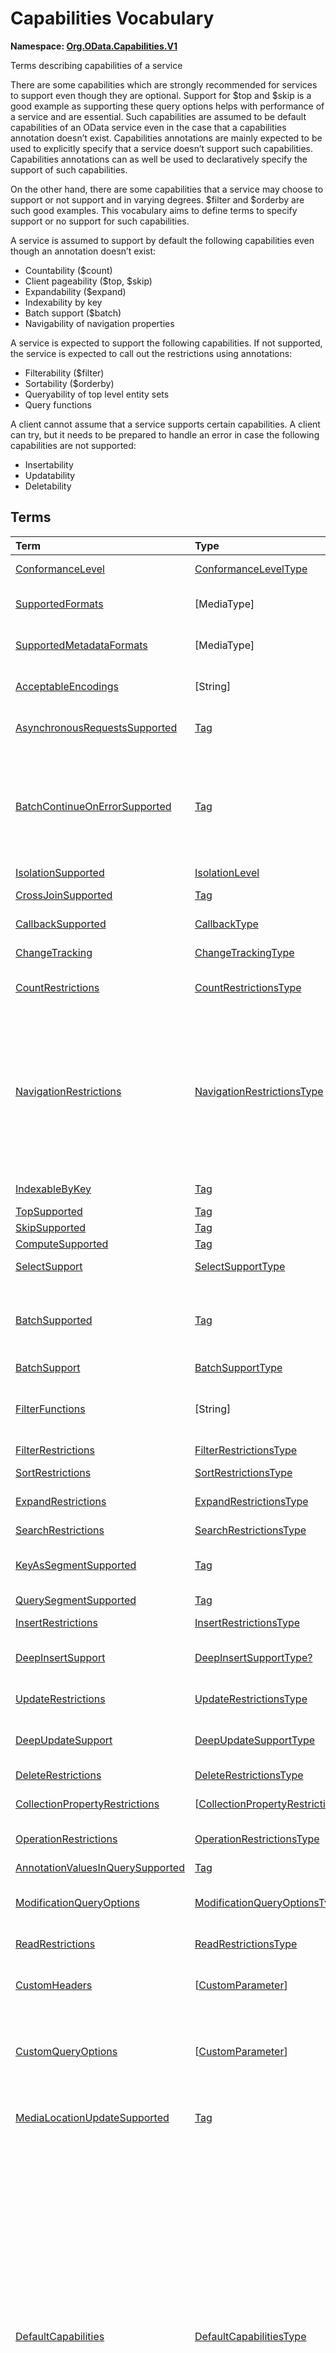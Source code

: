 # Capabilities Vocabulary
**Namespace: [Org.OData.Capabilities.V1](Org.OData.Capabilities.V1.xml)**

Terms describing capabilities of a service


There are some capabilities which are strongly recommended for services to support even
though they are optional. Support for $top and $skip is a good example as
supporting these query options helps with performance of a service and are essential. Such
capabilities are assumed to be default capabilities of an OData service even in
the case that a capabilities annotation doesn’t exist. Capabilities annotations are
mainly expected to be used to explicitly specify that a service doesn’t support such
capabilities. Capabilities annotations can as well be used to declaratively
specify the support of such capabilities.

On the other hand, there are some capabilities that a service may choose to support or
not support and in varying degrees. $filter and $orderby are such good examples.
This vocabulary aims to define terms to specify support or no support for such
capabilities.

A service is assumed to support by default the following capabilities even though an
annotation doesn’t exist:
- Countability ($count)
- Client pageability ($top, $skip)
- Expandability ($expand)
- Indexability by key
- Batch support ($batch)
- Navigability of navigation properties

A service is expected to support the following capabilities. If not supported, the
service is expected to call out the restrictions using annotations:
- Filterability ($filter)
- Sortability ($orderby)
- Queryability of top level entity sets
- Query functions

A client cannot assume that a service supports certain capabilities. A client can try, but
it needs to be prepared to handle an error in case the following capabilities are not
supported:
- Insertability
- Updatability
- Deletability
        


## Terms

Term|Type|Description
:---|:---|:----------
[ConformanceLevel](Org.OData.Capabilities.V1.xml#L115)|[ConformanceLevelType](#ConformanceLevelType)|<a name="ConformanceLevel"></a>The conformance level achieved by this service
[SupportedFormats](Org.OData.Capabilities.V1.xml#L132)|\[MediaType\]|<a name="SupportedFormats"></a>Media types of supported formats, including format parameters
[SupportedMetadataFormats](Org.OData.Capabilities.V1.xml#L137)|\[MediaType\]|<a name="SupportedMetadataFormats"></a>Media types of supported formats for $metadata, including format parameters
[AcceptableEncodings](Org.OData.Capabilities.V1.xml#L142)|\[String\]|<a name="AcceptableEncodings"></a>List of acceptable compression methods for ($batch) requests, e.g. gzip
[AsynchronousRequestsSupported](Org.OData.Capabilities.V1.xml#L148)|[Tag](Org.OData.Core.V1.md#Tag)|<a name="AsynchronousRequestsSupported"></a>Service supports the asynchronous request preference
[BatchContinueOnErrorSupported](Org.OData.Capabilities.V1.xml#L152)|[Tag](Org.OData.Core.V1.md#Tag)|<a name="BatchContinueOnErrorSupported"></a>Service supports the continue on error preference. Supports $batch requests. Services that apply the BatchContinueOnErrorSupported term should also specify the ContinueOnErrorSupported property from the BatchSupport term.
[IsolationSupported](Org.OData.Capabilities.V1.xml#L156)|[IsolationLevel](#IsolationLevel)|<a name="IsolationSupported"></a>Supported odata.isolation levels
[CrossJoinSupported](Org.OData.Capabilities.V1.xml#L165)|[Tag](Org.OData.Core.V1.md#Tag)|<a name="CrossJoinSupported"></a>Supports cross joins for the entity sets in this container
[CallbackSupported](Org.OData.Capabilities.V1.xml#L169)|[CallbackType](#CallbackType)|<a name="CallbackSupported"></a>Supports callbacks for the specified protocols
[ChangeTracking](Org.OData.Capabilities.V1.xml#L191)|[ChangeTrackingType](#ChangeTrackingType)|<a name="ChangeTracking"></a>Change tracking capabilities of this service or entity set
[CountRestrictions](Org.OData.Capabilities.V1.xml#L212)|[CountRestrictionsType](#CountRestrictionsType)|<a name="CountRestrictions"></a>Restrictions on /$count path suffix and $count=true system query option
[NavigationRestrictions](Org.OData.Capabilities.V1.xml#L230)|[NavigationRestrictionsType](#NavigationRestrictionsType)|<a name="NavigationRestrictions"></a>Restrictions on navigating properties according to OData URL conventions<br>Restrictions specified on an entity set are valid whether the request is directly to the entity set or through a navigation property bound to that entity set. Services can specify a different set of restrictions specific to a path, in which case the more specific restrictions take precedence.
[IndexableByKey](Org.OData.Capabilities.V1.xml#L321)|[Tag](Org.OData.Core.V1.md#Tag)|<a name="IndexableByKey"></a>Supports key values according to OData URL conventions
[TopSupported](Org.OData.Capabilities.V1.xml#L326)|[Tag](Org.OData.Core.V1.md#Tag)|<a name="TopSupported"></a>Supports $top
[SkipSupported](Org.OData.Capabilities.V1.xml#L331)|[Tag](Org.OData.Core.V1.md#Tag)|<a name="SkipSupported"></a>Supports $skip
[ComputeSupported](Org.OData.Capabilities.V1.xml#L336)|[Tag](Org.OData.Core.V1.md#Tag)|<a name="ComputeSupported"></a>Supports $compute
[SelectSupport](Org.OData.Capabilities.V1.xml#L341)|[SelectSupportType](#SelectSupportType)|<a name="SelectSupport"></a>Support for $select and nested query options within $select
[BatchSupported](Org.OData.Capabilities.V1.xml#L378)|[Tag](Org.OData.Core.V1.md#Tag)|<a name="BatchSupported"></a>Supports $batch requests. Services that apply the BatchSupported term should also apply the more comprehensive BatchSupport term.
[BatchSupport](Org.OData.Capabilities.V1.xml#L382)|[BatchSupportType](#BatchSupportType)|<a name="BatchSupport"></a>Batch Support for the service
[FilterFunctions](Org.OData.Capabilities.V1.xml#L428)|\[String\]|<a name="FilterFunctions"></a>List of functions and operators supported in filter expressions<br>If not specified, null, or empty, all functions and operators may be attempted.
[FilterRestrictions](Org.OData.Capabilities.V1.xml#L434)|[FilterRestrictionsType](#FilterRestrictionsType)|<a name="FilterRestrictions"></a>Restrictions on filter expressions
[SortRestrictions](Org.OData.Capabilities.V1.xml#L511)|[SortRestrictionsType](#SortRestrictionsType)|<a name="SortRestrictions"></a>Restrictions on orderby expressions
[ExpandRestrictions](Org.OData.Capabilities.V1.xml#L537)|[ExpandRestrictionsType](#ExpandRestrictionsType)|<a name="ExpandRestrictions"></a>Restrictions on expand expressions
[SearchRestrictions](Org.OData.Capabilities.V1.xml#L567)|[SearchRestrictionsType](#SearchRestrictionsType)|<a name="SearchRestrictions"></a>Restrictions on search expressions
[KeyAsSegmentSupported](Org.OData.Capabilities.V1.xml#L605)|[Tag](Org.OData.Core.V1.md#Tag)|<a name="KeyAsSegmentSupported"></a>Supports [key-as-segment convention](http://docs.oasis-open.org/odata/odata/v4.01/odata-v4.01-part2-url-conventions.html#sec_KeyasSegmentConvention) for addressing entities within a collection
[QuerySegmentSupported](Org.OData.Capabilities.V1.xml#L609)|[Tag](Org.OData.Core.V1.md#Tag)|<a name="QuerySegmentSupported"></a>Supports [passing query options in the request body](http://docs.oasis-open.org/odata/odata/v4.01/odata-v4.01-part2-url-conventions.html#sec_PassingQueryOptionsintheRequestBody)
[InsertRestrictions](Org.OData.Capabilities.V1.xml#L615)|[InsertRestrictionsType](#InsertRestrictionsType)|<a name="InsertRestrictions"></a>Restrictions on insert operations
[DeepInsertSupport](Org.OData.Capabilities.V1.xml#L694)|[DeepInsertSupportType?](#DeepInsertSupportType)|<a name="DeepInsertSupport"></a>Deep Insert Support of the annotated resource (the whole service, an entity set, or a collection-valued resource)
[UpdateRestrictions](Org.OData.Capabilities.V1.xml#L707)|[UpdateRestrictionsType](#UpdateRestrictionsType)|<a name="UpdateRestrictions"></a>Restrictions on update operations
[DeepUpdateSupport](Org.OData.Capabilities.V1.xml#L793)|[DeepUpdateSupportType](#DeepUpdateSupportType)|<a name="DeepUpdateSupport"></a>Deep Update Support of the annotated resource (the whole service, an entity set, or a collection-valued resource)
[DeleteRestrictions](Org.OData.Capabilities.V1.xml#L806)|[DeleteRestrictionsType](#DeleteRestrictionsType)|<a name="DeleteRestrictions"></a>Restrictions on delete operations
[CollectionPropertyRestrictions](Org.OData.Capabilities.V1.xml#L850)|\[[CollectionPropertyRestrictionsType](#CollectionPropertyRestrictionsType)\]|<a name="CollectionPropertyRestrictions"></a>Describes restrictions on operations applied to collection-valued structural properties
[OperationRestrictions](Org.OData.Capabilities.V1.xml#L891)|[OperationRestrictionsType](#OperationRestrictionsType)|<a name="OperationRestrictions"></a>Restrictions for function or action operation
[AnnotationValuesInQuerySupported](Org.OData.Capabilities.V1.xml#L911)|[Tag](Org.OData.Core.V1.md#Tag)|<a name="AnnotationValuesInQuerySupported"></a>Supports annotation values within system query options
[ModificationQueryOptions](Org.OData.Capabilities.V1.xml#L915)|[ModificationQueryOptionsType](#ModificationQueryOptionsType)|<a name="ModificationQueryOptions"></a>Support for query options with modification requests (insert, update, action invocation)
[ReadRestrictions](Org.OData.Capabilities.V1.xml#L939)|[ReadRestrictionsType](#ReadRestrictionsType)|<a name="ReadRestrictions"></a>Restrictions for retrieving a collection of entities, retrieving a singleton instance.
[CustomHeaders](Org.OData.Capabilities.V1.xml#L981)|\[[CustomParameter](#CustomParameter)\]|<a name="CustomHeaders"></a>Custom headers that are supported/required for the annotated resource ([Example](Org.OData.Capabilities.V1.xml#L983))
[CustomQueryOptions](Org.OData.Capabilities.V1.xml#L1007)|\[[CustomParameter](#CustomParameter)\]|<a name="CustomQueryOptions"></a>Custom query options that are supported/required for the annotated resource ([Example](Org.OData.Capabilities.V1.xml#L1010))<br>If the entity container is annotated, the query option is supported/required by all resources in that container.
[MediaLocationUpdateSupported](Org.OData.Capabilities.V1.xml#L1059)|[Tag](Org.OData.Core.V1.md#Tag)|<a name="MediaLocationUpdateSupported"></a>Stream property or media stream supports update of its media edit URL and/or media read URL
[DefaultCapabilities](Org.OData.Capabilities.V1.xml#L1064)|[DefaultCapabilitiesType](#DefaultCapabilitiesType)|<a name="DefaultCapabilities"></a>Default capability settings for all collection-valued resources in the container<br><p>Annotating a specific capability term, which is included as property in <code>DefaultCapabilitiesType</code>, for a specific collection-valued resource overrides the default capability with the specified properties using PATCH semantics:</p> <ul> <li>Primitive or collection-valued properties specified in the specific capability term replace the corresponding properties specified in <code>DefaultCapabilities</code></li> <li>Complex-valued properties specified in the specific capability term override the corresponding properties specified in <code>DefaultCapabilities</code> using PATCH semantics recursively</li> <li>Properties specified neither in the specific term nor in <code>DefaultCapabilities</code> have their default value</li> </ul> 

<a name="ConformanceLevelType"></a>
## [ConformanceLevelType](Org.OData.Capabilities.V1.xml#L118)


Member|Value|Description
:-----|----:|:----------
[Minimal](Org.OData.Capabilities.V1.xml#L119)|0|Minimal conformance level
[Intermediate](Org.OData.Capabilities.V1.xml#L122)|1|Intermediate conformance level
[Advanced](Org.OData.Capabilities.V1.xml#L125)|2|Advanced conformance level

<a name="IsolationLevel"></a>
## [IsolationLevel](Org.OData.Capabilities.V1.xml#L159)


Flag Member|Value|Description
:-----|----:|:----------
[Snapshot](Org.OData.Capabilities.V1.xml#L160)|1|All data returned for a request, including multiple requests within a batch or results retrieved across multiple pages, will be consistent as of a single point in time

<a name="CallbackType"></a>
## [CallbackType](Org.OData.Capabilities.V1.xml#L172)
A non-empty collection lists the full set of supported protocols. A empty collection means 'only HTTP is supported'

Property|Type|Description
:-------|:---|:----------
[CallbackProtocols](Org.OData.Capabilities.V1.xml#L173)|\[[CallbackProtocol](#CallbackProtocol)\]|List of supported callback protocols, e.g. `http` or `wss`

<a name="CallbackProtocol"></a>
## [CallbackProtocol](Org.OData.Capabilities.V1.xml#L178)


Property|Type|Description
:-------|:---|:----------
[Id](Org.OData.Capabilities.V1.xml#L179)|String?|Protocol Identifier
[UrlTemplate](Org.OData.Capabilities.V1.xml#L182)|String?|URL Template including parameters. Parameters are enclosed in curly braces {} as defined in RFC6570
[DocumentationUrl](Org.OData.Capabilities.V1.xml#L185)|URL?|Human readable description of the meaning of the URL Template parameters

<a name="ChangeTrackingBase"></a>
## [ChangeTrackingBase](Org.OData.Capabilities.V1.xml#L194)


**Derived Types:**
- [ChangeTrackingType](#ChangeTrackingType)

Property|Type|Description
:-------|:---|:----------
[Supported](Org.OData.Capabilities.V1.xml#L195)|Boolean|odata.track-changes preference is supported

<a name="ChangeTrackingType"></a>
## [ChangeTrackingType](Org.OData.Capabilities.V1.xml#L199): [ChangeTrackingBase](#ChangeTrackingBase)


Property|Type|Description
:-------|:---|:----------
[*Supported*](Org.OData.Capabilities.V1.xml#L195)|Boolean|odata.track-changes preference is supported
[FilterableProperties](Org.OData.Capabilities.V1.xml#L200)|\[PropertyPath\]|Change tracking supports filters on these properties<br>If no properties are specified or FilterableProperties is omitted, clients cannot assume support for filtering on any properties in combination with change tracking.
[ExpandableProperties](Org.OData.Capabilities.V1.xml#L204)|\[NavigationPropertyPath\]|Change tracking supports these properties expanded<br>If no properties are specified or ExpandableProperties is omitted, clients cannot assume support for expanding any properties in combination with change tracking.

<a name="CountRestrictionsBase"></a>
## [CountRestrictionsBase](Org.OData.Capabilities.V1.xml#L216)


**Derived Types:**
- [CountRestrictionsType](#CountRestrictionsType)

Property|Type|Description
:-------|:---|:----------
[Countable](Org.OData.Capabilities.V1.xml#L217)|Boolean|Instances can be counted in requests targeting a collection

<a name="CountRestrictionsType"></a>
## [CountRestrictionsType](Org.OData.Capabilities.V1.xml#L221): [CountRestrictionsBase](#CountRestrictionsBase)


Property|Type|Description
:-------|:---|:----------
[*Countable*](Org.OData.Capabilities.V1.xml#L217)|Boolean|Instances can be counted in requests targeting a collection
[NonCountableProperties](Org.OData.Capabilities.V1.xml#L222)|\[PropertyPath\]|Members of these collection properties cannot be counted
[NonCountableNavigationProperties](Org.OData.Capabilities.V1.xml#L225)|\[NavigationPropertyPath\]|Members of these navigation properties cannot be counted

<a name="NavigationRestrictionsType"></a>
## [NavigationRestrictionsType](Org.OData.Capabilities.V1.xml#L235)


Property|Type|Description
:-------|:---|:----------
[Navigability](Org.OData.Capabilities.V1.xml#L236)|[NavigationType?](#NavigationType)|Default navigability for all navigation properties of the annotation target. Individual navigation properties can override this value via `RestrictedProperties/Navigability`.
[RestrictedProperties](Org.OData.Capabilities.V1.xml#L239)|\[[NavigationPropertyRestriction](#NavigationPropertyRestriction)\]|List of navigation properties with restrictions

<a name="NavigationPropertyRestriction"></a>
## [NavigationPropertyRestriction](Org.OData.Capabilities.V1.xml#L243)


Using a property of `NavigationPropertyRestriction` in a [`NavigationRestrictions`](#NavigationRestrictions) annotation
          is discouraged in favor of using an annotation with the corresponding term from this vocabulary and a target path starting with a container and ending in the `NavigationProperty`,
          unless the favored alternative is impossible because a dynamic expression requires an instance path whose evaluation
          starts at the target of the `NavigationRestrictions` annotation. See [this example](../examples/Org.OData.Capabilities.V1.capabilities.md).

Property|Type|Description
:-------|:---|:----------
[NavigationProperty](Org.OData.Capabilities.V1.xml#L250)|NavigationPropertyPath|Navigation properties can be navigated<br>The target path of a [`NavigationRestrictions`](#NavigationRestrictions) annotation followed by this navigation property path addresses the resource to which the other properties of `NavigationPropertyRestriction` apply. Instance paths that occur in dynamic expressions are evaluated starting at the boundary between both paths, which must therefore be chosen accordingly.
[Navigability](Org.OData.Capabilities.V1.xml#L259)|[NavigationType?](#NavigationType)|Supported navigability of this navigation property
[FilterFunctions](Org.OData.Capabilities.V1.xml#L262)|\[String\]|List of functions and operators supported in filter expressions<br>If not specified, null, or empty, all functions and operators may be attempted.
[FilterRestrictions](Org.OData.Capabilities.V1.xml#L266)|[FilterRestrictionsType?](#FilterRestrictionsType)|Restrictions on filter expressions
[SearchRestrictions](Org.OData.Capabilities.V1.xml#L269)|[SearchRestrictionsType?](#SearchRestrictionsType)|Restrictions on search expressions
[SortRestrictions](Org.OData.Capabilities.V1.xml#L272)|[SortRestrictionsType?](#SortRestrictionsType)|Restrictions on orderby expressions
[TopSupported](Org.OData.Capabilities.V1.xml#L275)|Boolean|Supports $top
[SkipSupported](Org.OData.Capabilities.V1.xml#L278)|Boolean|Supports $skip
[SelectSupport](Org.OData.Capabilities.V1.xml#L281)|[SelectSupportType?](#SelectSupportType)|Support for $select
[IndexableByKey](Org.OData.Capabilities.V1.xml#L284)|Boolean|Supports key values according to OData URL conventions
[InsertRestrictions](Org.OData.Capabilities.V1.xml#L287)|[InsertRestrictionsType?](#InsertRestrictionsType)|Restrictions on insert operations
[DeepInsertSupport](Org.OData.Capabilities.V1.xml#L290)|[DeepInsertSupportType?](#DeepInsertSupportType)|Deep Insert Support of the annotated resource (the whole service, an entity set, or a collection-valued resource)
[UpdateRestrictions](Org.OData.Capabilities.V1.xml#L293)|[UpdateRestrictionsType?](#UpdateRestrictionsType)|Restrictions on update operations
[DeepUpdateSupport](Org.OData.Capabilities.V1.xml#L296)|[DeepUpdateSupportType?](#DeepUpdateSupportType)|Deep Update Support of the annotated resource (the whole service, an entity set, or a collection-valued resource)
[DeleteRestrictions](Org.OData.Capabilities.V1.xml#L299)|[DeleteRestrictionsType?](#DeleteRestrictionsType)|Restrictions on delete operations
[OptimisticConcurrencyControl](Org.OData.Capabilities.V1.xml#L302)|Boolean|Data modification (including insert) along this navigation property requires the use of ETags
[ReadRestrictions](Org.OData.Capabilities.V1.xml#L305)|[ReadRestrictionsType?](#ReadRestrictionsType)|Restrictions for retrieving entities

<a name="NavigationType"></a>
## [NavigationType](Org.OData.Capabilities.V1.xml#L309)


Member|Value|Description
:-----|----:|:----------
[Recursive](Org.OData.Capabilities.V1.xml#L310)|0|Navigation properties can be recursively navigated
[Single](Org.OData.Capabilities.V1.xml#L313)|1|Navigation properties can be navigated to a single level
[None](Org.OData.Capabilities.V1.xml#L316)|2|Navigation properties are not navigable

<a name="SelectSupportType"></a>
## [SelectSupportType](Org.OData.Capabilities.V1.xml#L345)


Property|Type|Description
:-------|:---|:----------
[Supported](Org.OData.Capabilities.V1.xml#L346)|Boolean|Supports $select
[InstanceAnnotationsSupported](Org.OData.Capabilities.V1.xml#L349)|Boolean|Supports instance annotations in $select list
[Expandable](Org.OData.Capabilities.V1.xml#L352)|Boolean|$expand within $select is supported
[Filterable](Org.OData.Capabilities.V1.xml#L355)|Boolean|$filter within $select is supported
[Searchable](Org.OData.Capabilities.V1.xml#L358)|Boolean|$search within $select is supported
[TopSupported](Org.OData.Capabilities.V1.xml#L361)|Boolean|$top within $select is supported
[SkipSupported](Org.OData.Capabilities.V1.xml#L364)|Boolean|$skip within $select is supported
[ComputeSupported](Org.OData.Capabilities.V1.xml#L367)|Boolean|$compute within $select is supported
[Countable](Org.OData.Capabilities.V1.xml#L370)|Boolean|$count within $select is supported
[Sortable](Org.OData.Capabilities.V1.xml#L373)|Boolean|$orderby within $select is supported

<a name="BatchSupportType"></a>
## [BatchSupportType](Org.OData.Capabilities.V1.xml#L385)


Property|Type|Description
:-------|:---|:----------
[Supported](Org.OData.Capabilities.V1.xml#L392)|Boolean|Service supports requests to $batch
[ContinueOnErrorSupported](Org.OData.Capabilities.V1.xml#L395)|Boolean|Service supports the continue on error preference
[ReferencesInRequestBodiesSupported](Org.OData.Capabilities.V1.xml#L398)|Boolean|Service supports Content-ID referencing in request bodies
[ReferencesAcrossChangeSetsSupported](Org.OData.Capabilities.V1.xml#L401)|Boolean|Service supports Content-ID referencing across change sets
[EtagReferencesSupported](Org.OData.Capabilities.V1.xml#L404)|Boolean|Service supports referencing Etags from previous requests
[RequestDependencyConditionsSupported](Org.OData.Capabilities.V1.xml#L407)|Boolean|Service supports the `if` member in JSON batch requests
[SupportedFormats](Org.OData.Capabilities.V1.xml#L410)|\[MediaType\]|Media types of supported formats for $batch<dl>Allowed values:<dt>[multipart/mixed](Org.OData.Capabilities.V1.xml#L415)<dd>[Multipart Batch Format](http://docs.oasis-open.org/odata/odata/v4.01/cs01/part1-protocol/odata-v4.01-cs01-part1-protocol.html#sec_MultipartBatchFormat)<dt>[application/json](Org.OData.Capabilities.V1.xml#L419)<dd>[JSON Batch Format](http://docs.oasis-open.org/odata/odata-json-format/v4.01/cs01/odata-json-format-v4.01-cs01.html#sec_BatchRequestsandResponses)</dl>

**Applicable Annotation Terms:**

- [Description](Org.OData.Core.V1.md#Description)
- [LongDescription](Org.OData.Core.V1.md#LongDescription)

<a name="FilterRestrictionsBase"></a>
## [FilterRestrictionsBase](Org.OData.Capabilities.V1.xml#L438)


**Derived Types:**
- [FilterRestrictionsType](#FilterRestrictionsType)

Property|Type|Description
:-------|:---|:----------
[Filterable](Org.OData.Capabilities.V1.xml#L444)|Boolean|$filter is supported
[RequiresFilter](Org.OData.Capabilities.V1.xml#L447)|Boolean|$filter is required
[MaxLevels](Org.OData.Capabilities.V1.xml#L450)|Int32|The maximum number of levels (including recursion) that can be traversed in a filter expression. A value of -1 indicates there is no restriction.

**Applicable Annotation Terms:**

- [Description](Org.OData.Core.V1.md#Description)

<a name="FilterRestrictionsType"></a>
## [FilterRestrictionsType](Org.OData.Capabilities.V1.xml#L454): [FilterRestrictionsBase](#FilterRestrictionsBase)


Property|Type|Description
:-------|:---|:----------
[*Filterable*](Org.OData.Capabilities.V1.xml#L444)|Boolean|$filter is supported
[*RequiresFilter*](Org.OData.Capabilities.V1.xml#L447)|Boolean|$filter is required
[*MaxLevels*](Org.OData.Capabilities.V1.xml#L450)|Int32|The maximum number of levels (including recursion) that can be traversed in a filter expression. A value of -1 indicates there is no restriction.
[RequiredProperties](Org.OData.Capabilities.V1.xml#L455)|\[PropertyPath\]|These properties must be specified in the $filter clause (properties of derived types are not allowed here)
[NonFilterableProperties](Org.OData.Capabilities.V1.xml#L458)|\[PropertyPath\]|These structural properties cannot be used in filter expressions
[FilterExpressionRestrictions](Org.OData.Capabilities.V1.xml#L461)|\[[FilterExpressionRestrictionType](#FilterExpressionRestrictionType)\]|These properties only allow a subset of filter expressions. A valid filter expression for a single property can be enclosed in parentheses and combined by `and` with valid expressions for other properties.

**Applicable Annotation Terms:**

- [Description](Org.OData.Core.V1.md#Description)

<a name="FilterExpressionRestrictionType"></a>
## [FilterExpressionRestrictionType](Org.OData.Capabilities.V1.xml#L465)


Property|Type|Description
:-------|:---|:----------
[Property](Org.OData.Capabilities.V1.xml#L466)|PropertyPath?|Path to the restricted property
[AllowedExpressions](Org.OData.Capabilities.V1.xml#L469)|[FilterExpressionType?](#FilterExpressionType)|Allowed subset of expressions

<a name="FilterExpressionType"></a>
## [FilterExpressionType](Org.OData.Capabilities.V1.xml#L473)
**Type:** String



Allowed Value|Description
:------------|:----------
[SingleValue](Org.OData.Capabilities.V1.xml#L476)|Property can be used in a single `eq` clause
[MultiValue](Org.OData.Capabilities.V1.xml#L480)|Property can be used in multiple `eq` and `in` clauses, combined by `or` (which is logically equivalent to a single `in` clause)
[SingleRange](Org.OData.Capabilities.V1.xml#L484)|Property can be compared to a single closed, half-open, or open interval<br>The filter expression for this property consists of a single interval expression, which is either a single comparison of the property and a literal value with `eq`, `le`, `lt`, `ge`, or `gt`, or a pair of boundaries combined by `and`. The lower boundary is either `ge` or `gt`, the upper boundary either `le` or `lt`.
[MultiRange](Org.OData.Capabilities.V1.xml#L489)|Property can be compared to a union of one or more closed, half-open, or open intervals<br>The filter expression for this property consists of one or more interval expressions, combined by `or`. See SingleRange for the definition of an interval expression.<br/> Alternatively the filter expression can consist of one or more `ne` expressions combined by `and`, which is roughly equivalent to the union of the complementing open intervals. Roughly equivalent because `null` is allowed as a right-side operand of an `ne` expression.
[SearchExpression](Org.OData.Capabilities.V1.xml#L498)|String property can be used as first operand in `startswith`, `endswith`, and `contains` clauses
[MultiRangeOrSearchExpression](Org.OData.Capabilities.V1.xml#L502)|Property can be compared to a union of zero or more closed, half-open, or open intervals plus zero or more simple string patterns<br>The filter expression for this property consists of one or more interval expressions or string comparison functions combined by `or`. See SingleRange for the definition of an interval expression. See SearchExpression for the allowed string comparison functions.

<a name="SortRestrictionsBase"></a>
## [SortRestrictionsBase](Org.OData.Capabilities.V1.xml#L515)


**Derived Types:**
- [SortRestrictionsType](#SortRestrictionsType)

Property|Type|Description
:-------|:---|:----------
[Sortable](Org.OData.Capabilities.V1.xml#L521)|Boolean|$orderby is supported

**Applicable Annotation Terms:**

- [Description](Org.OData.Core.V1.md#Description)

<a name="SortRestrictionsType"></a>
## [SortRestrictionsType](Org.OData.Capabilities.V1.xml#L525): [SortRestrictionsBase](#SortRestrictionsBase)


Property|Type|Description
:-------|:---|:----------
[*Sortable*](Org.OData.Capabilities.V1.xml#L521)|Boolean|$orderby is supported
[AscendingOnlyProperties](Org.OData.Capabilities.V1.xml#L526)|\[PropertyPath\]|These properties can only be used for sorting in Ascending order
[DescendingOnlyProperties](Org.OData.Capabilities.V1.xml#L529)|\[PropertyPath\]|These properties can only be used for sorting in Descending order
[NonSortableProperties](Org.OData.Capabilities.V1.xml#L532)|\[PropertyPath\]|These structural properties cannot be used in orderby expressions

**Applicable Annotation Terms:**

- [Description](Org.OData.Core.V1.md#Description)

<a name="ExpandRestrictionsBase"></a>
## [ExpandRestrictionsBase](Org.OData.Capabilities.V1.xml#L541)


**Derived Types:**
- [ExpandRestrictionsType](#ExpandRestrictionsType)

Property|Type|Description
:-------|:---|:----------
[Expandable](Org.OData.Capabilities.V1.xml#L547)|Boolean|$expand is supported
[StreamsExpandable](Org.OData.Capabilities.V1.xml#L550)|Boolean|$expand is supported for stream properties and media streams
[MaxLevels](Org.OData.Capabilities.V1.xml#L553)|Int32|The maximum number of levels that can be expanded in a expand expression. A value of -1 indicates there is no restriction.

**Applicable Annotation Terms:**

- [Description](Org.OData.Core.V1.md#Description)

<a name="ExpandRestrictionsType"></a>
## [ExpandRestrictionsType](Org.OData.Capabilities.V1.xml#L557): [ExpandRestrictionsBase](#ExpandRestrictionsBase)


Property|Type|Description
:-------|:---|:----------
[*Expandable*](Org.OData.Capabilities.V1.xml#L547)|Boolean|$expand is supported
[*StreamsExpandable*](Org.OData.Capabilities.V1.xml#L550)|Boolean|$expand is supported for stream properties and media streams
[*MaxLevels*](Org.OData.Capabilities.V1.xml#L553)|Int32|The maximum number of levels that can be expanded in a expand expression. A value of -1 indicates there is no restriction.
[NonExpandableProperties](Org.OData.Capabilities.V1.xml#L558)|\[NavigationPropertyPath\]|These properties cannot be used in expand expressions
[NonExpandableStreamProperties](Org.OData.Capabilities.V1.xml#L561)|\[PropertyPath\]|These stream properties cannot be used in expand expressions

**Applicable Annotation Terms:**

- [Description](Org.OData.Core.V1.md#Description)

<a name="SearchRestrictionsType"></a>
## [SearchRestrictionsType](Org.OData.Capabilities.V1.xml#L571)


Property|Type|Description
:-------|:---|:----------
[Searchable](Org.OData.Capabilities.V1.xml#L577)|Boolean|$search is supported
[UnsupportedExpressions](Org.OData.Capabilities.V1.xml#L580)|[SearchExpressions](#SearchExpressions)|Expressions not supported in $search

**Applicable Annotation Terms:**

- [Description](Org.OData.Core.V1.md#Description)

<a name="SearchExpressions"></a>
## [SearchExpressions](Org.OData.Capabilities.V1.xml#L584)


Flag Member|Value|Description
:-----|----:|:----------
[none](Org.OData.Capabilities.V1.xml#L585)|0|Single search term
[AND](Org.OData.Capabilities.V1.xml#L588)|1|Multiple search terms, optionally separated by `AND`
[OR](Org.OData.Capabilities.V1.xml#L591)|2|Multiple search terms separated by `OR`
[NOT](Org.OData.Capabilities.V1.xml#L594)|4|Search terms preceded by `NOT`
[phrase](Org.OData.Capabilities.V1.xml#L597)|8|Search phrases enclosed in double quotes
[group](Org.OData.Capabilities.V1.xml#L600)|16|Precedence grouping of search expressions with parentheses

<a name="InsertRestrictionsBase"></a>
## [InsertRestrictionsBase](Org.OData.Capabilities.V1.xml#L619)


**Derived Types:**
- [InsertRestrictionsType](#InsertRestrictionsType)

Property|Type|Description
:-------|:---|:----------
[Insertable](Org.OData.Capabilities.V1.xml#L620)|Boolean|Entities can be inserted
[MaxLevels](Org.OData.Capabilities.V1.xml#L623)|Int32|The maximum number of navigation properties that can be traversed when addressing the collection to insert into. A value of -1 indicates there is no restriction.
[TypecastSegmentSupported](Org.OData.Capabilities.V1.xml#L626)|Boolean|Entities of a specific derived type can be created by specifying a type-cast segment
[QueryOptions](Org.OData.Capabilities.V1.xml#L629)|[ModificationQueryOptionsType?](#ModificationQueryOptionsType)|Support for query options with insert requests
[CustomHeaders](Org.OData.Capabilities.V1.xml#L632)|\[[CustomParameter](#CustomParameter)\]|Supported or required custom headers
[CustomQueryOptions](Org.OData.Capabilities.V1.xml#L635)|\[[CustomParameter](#CustomParameter)\]|Supported or required custom query options
[Description](Org.OData.Capabilities.V1.xml#L638)|String?|A brief description of the request
[LongDescription](Org.OData.Capabilities.V1.xml#L642)|String?|A long description of the request
[ErrorResponses](Org.OData.Capabilities.V1.xml#L646)|\[[HttpResponse](#HttpResponse)\]|Possible error responses returned by the request.

<a name="InsertRestrictionsType"></a>
## [InsertRestrictionsType](Org.OData.Capabilities.V1.xml#L650): [InsertRestrictionsBase](#InsertRestrictionsBase)


Property|Type|Description
:-------|:---|:----------
[*Insertable*](Org.OData.Capabilities.V1.xml#L620)|Boolean|Entities can be inserted
[*MaxLevels*](Org.OData.Capabilities.V1.xml#L623)|Int32|The maximum number of navigation properties that can be traversed when addressing the collection to insert into. A value of -1 indicates there is no restriction.
[*TypecastSegmentSupported*](Org.OData.Capabilities.V1.xml#L626)|Boolean|Entities of a specific derived type can be created by specifying a type-cast segment
[*QueryOptions*](Org.OData.Capabilities.V1.xml#L629)|[ModificationQueryOptionsType?](#ModificationQueryOptionsType)|Support for query options with insert requests
[*CustomHeaders*](Org.OData.Capabilities.V1.xml#L632)|\[[CustomParameter](#CustomParameter)\]|Supported or required custom headers
[*CustomQueryOptions*](Org.OData.Capabilities.V1.xml#L635)|\[[CustomParameter](#CustomParameter)\]|Supported or required custom query options
[*Description*](Org.OData.Capabilities.V1.xml#L638)|String?|A brief description of the request
[*LongDescription*](Org.OData.Capabilities.V1.xml#L642)|String?|A long description of the request
[*ErrorResponses*](Org.OData.Capabilities.V1.xml#L646)|\[[HttpResponse](#HttpResponse)\]|Possible error responses returned by the request.
[NonInsertableProperties](Org.OData.Capabilities.V1.xml#L651)|\[PropertyPath\]|These structural properties cannot be specified on insert
[NonInsertableNavigationProperties](Org.OData.Capabilities.V1.xml#L654)|\[NavigationPropertyPath\]|These navigation properties do not allow deep inserts
[RequiredProperties](Org.OData.Capabilities.V1.xml#L657)|\[PropertyPath\]|These structural properties must be specified on insert
[Permissions](Org.OData.Capabilities.V1.xml#L660)|\[[PermissionType?](#PermissionType)\]|Required permissions. One of the specified sets of scopes is required to perform the insert.

<a name="PermissionType"></a>
## [PermissionType](Org.OData.Capabilities.V1.xml#L665)


Property|Type|Description
:-------|:---|:----------
[SchemeName](Org.OData.Capabilities.V1.xml#L666)|[SchemeName](Org.OData.Authorization.V1.md#SchemeName)|Authorization flow scheme name
[Scopes](Org.OData.Capabilities.V1.xml#L669)|\[[ScopeType](#ScopeType)\]|List of scopes that can provide access to the resource

<a name="ScopeType"></a>
## [ScopeType](Org.OData.Capabilities.V1.xml#L674)


Property|Type|Description
:-------|:---|:----------
[Scope](Org.OData.Capabilities.V1.xml#L675)|String|Name of the scope.
[RestrictedProperties](Org.OData.Capabilities.V1.xml#L678)|String?|Comma-separated string value of all properties that will be included or excluded when using the scope.<br>Possible string value identifiers when specifying properties are `*`, _PropertyName_, `-`_PropertyName_.<br/>`*` denotes all properties are accessible.<br/>`-`_PropertyName_ excludes that specific property.<br/>_PropertyName_ explicitly provides access to the specific property.<br/>The absence of `RestrictedProperties` denotes all properties are accessible using that scope.

<a name="DeepInsertSupportType"></a>
## [DeepInsertSupportType](Org.OData.Capabilities.V1.xml#L698)


Property|Type|Description
:-------|:---|:----------
[Supported](Org.OData.Capabilities.V1.xml#L699)|Boolean|Annotation target supports deep inserts
[ContentIDSupported](Org.OData.Capabilities.V1.xml#L702)|Boolean|Annotation target supports accepting and returning nested entities annotated with the `Core.ContentID` instance annotation.

<a name="UpdateRestrictionsBase"></a>
## [UpdateRestrictionsBase](Org.OData.Capabilities.V1.xml#L711)


**Derived Types:**
- [UpdateRestrictionsType](#UpdateRestrictionsType)

Property|Type|Description
:-------|:---|:----------
[Updatable](Org.OData.Capabilities.V1.xml#L712)|Boolean|Entities can be updated
[Upsertable](Org.OData.Capabilities.V1.xml#L715)|Boolean|Entities can be upserted
[DeltaUpdateSupported](Org.OData.Capabilities.V1.xml#L718)|Boolean|Entities can be inserted, updated, and deleted via a PATCH request with a delta payload
[UpdateMethod](Org.OData.Capabilities.V1.xml#L721)|[HttpMethod?](#HttpMethod)|Supported HTTP Methods (PUT or PATCH) for updating an entity. If null, PATCH SHOULD be supported and PUT MAY be supported.
[FilterSegmentSupported](Org.OData.Capabilities.V1.xml#L724)|Boolean|Members of collections can be updated via a PATCH request with a `/$filter(...)/$each` segment
[TypecastSegmentSupported](Org.OData.Capabilities.V1.xml#L727)|Boolean|Members of collections can be updated via a PATCH request with a type-cast segment and a `/$each` segment
[MaxLevels](Org.OData.Capabilities.V1.xml#L730)|Int32|The maximum number of navigation properties that can be traversed when addressing the collection or entity to update. A value of -1 indicates there is no restriction.
[Permissions](Org.OData.Capabilities.V1.xml#L733)|\[[PermissionType?](#PermissionType)\]|Required permissions. One of the specified sets of scopes is required to perform the update.
[QueryOptions](Org.OData.Capabilities.V1.xml#L736)|[ModificationQueryOptionsType?](#ModificationQueryOptionsType)|Support for query options with update requests
[CustomHeaders](Org.OData.Capabilities.V1.xml#L739)|\[[CustomParameter](#CustomParameter)\]|Supported or required custom headers
[CustomQueryOptions](Org.OData.Capabilities.V1.xml#L742)|\[[CustomParameter](#CustomParameter)\]|Supported or required custom query options
[Description](Org.OData.Capabilities.V1.xml#L745)|String?|A brief description of the request
[LongDescription](Org.OData.Capabilities.V1.xml#L749)|String?|A long description of the request
[ErrorResponses](Org.OData.Capabilities.V1.xml#L753)|\[[HttpResponse](#HttpResponse)\]|Possible error responses returned by the request.

<a name="UpdateRestrictionsType"></a>
## [UpdateRestrictionsType](Org.OData.Capabilities.V1.xml#L757): [UpdateRestrictionsBase](#UpdateRestrictionsBase)


Property|Type|Description
:-------|:---|:----------
[*Updatable*](Org.OData.Capabilities.V1.xml#L712)|Boolean|Entities can be updated
[*Upsertable*](Org.OData.Capabilities.V1.xml#L715)|Boolean|Entities can be upserted
[*DeltaUpdateSupported*](Org.OData.Capabilities.V1.xml#L718)|Boolean|Entities can be inserted, updated, and deleted via a PATCH request with a delta payload
[*UpdateMethod*](Org.OData.Capabilities.V1.xml#L721)|[HttpMethod?](#HttpMethod)|Supported HTTP Methods (PUT or PATCH) for updating an entity. If null, PATCH SHOULD be supported and PUT MAY be supported.
[*FilterSegmentSupported*](Org.OData.Capabilities.V1.xml#L724)|Boolean|Members of collections can be updated via a PATCH request with a `/$filter(...)/$each` segment
[*TypecastSegmentSupported*](Org.OData.Capabilities.V1.xml#L727)|Boolean|Members of collections can be updated via a PATCH request with a type-cast segment and a `/$each` segment
[*MaxLevels*](Org.OData.Capabilities.V1.xml#L730)|Int32|The maximum number of navigation properties that can be traversed when addressing the collection or entity to update. A value of -1 indicates there is no restriction.
[*Permissions*](Org.OData.Capabilities.V1.xml#L733)|\[[PermissionType?](#PermissionType)\]|Required permissions. One of the specified sets of scopes is required to perform the update.
[*QueryOptions*](Org.OData.Capabilities.V1.xml#L736)|[ModificationQueryOptionsType?](#ModificationQueryOptionsType)|Support for query options with update requests
[*CustomHeaders*](Org.OData.Capabilities.V1.xml#L739)|\[[CustomParameter](#CustomParameter)\]|Supported or required custom headers
[*CustomQueryOptions*](Org.OData.Capabilities.V1.xml#L742)|\[[CustomParameter](#CustomParameter)\]|Supported or required custom query options
[*Description*](Org.OData.Capabilities.V1.xml#L745)|String?|A brief description of the request
[*LongDescription*](Org.OData.Capabilities.V1.xml#L749)|String?|A long description of the request
[*ErrorResponses*](Org.OData.Capabilities.V1.xml#L753)|\[[HttpResponse](#HttpResponse)\]|Possible error responses returned by the request.
[NonUpdatableProperties](Org.OData.Capabilities.V1.xml#L758)|\[PropertyPath\]|These structural properties cannot be specified on update
[NonUpdatableNavigationProperties](Org.OData.Capabilities.V1.xml#L761)|\[NavigationPropertyPath\]|These navigation properties do not allow rebinding
[RequiredProperties](Org.OData.Capabilities.V1.xml#L764)|\[PropertyPath\]|These structural properties must be specified on update

<a name="HttpMethod"></a>
## [HttpMethod](Org.OData.Capabilities.V1.xml#L769)


Flag Member|Value|Description
:-----|----:|:----------
[GET](Org.OData.Capabilities.V1.xml#L770)|1|The HTTP GET Method
[PATCH](Org.OData.Capabilities.V1.xml#L773)|2|The HTTP PATCH Method
[PUT](Org.OData.Capabilities.V1.xml#L776)|4|The HTTP PUT Method
[POST](Org.OData.Capabilities.V1.xml#L779)|8|The HTTP POST Method
[DELETE](Org.OData.Capabilities.V1.xml#L782)|16|The HTTP DELETE Method
[OPTIONS](Org.OData.Capabilities.V1.xml#L785)|32|The HTTP OPTIONS Method
[HEAD](Org.OData.Capabilities.V1.xml#L788)|64|The HTTP HEAD Method

<a name="DeepUpdateSupportType"></a>
## [DeepUpdateSupportType](Org.OData.Capabilities.V1.xml#L797)


Property|Type|Description
:-------|:---|:----------
[Supported](Org.OData.Capabilities.V1.xml#L798)|Boolean|Annotation target supports deep updates
[ContentIDSupported](Org.OData.Capabilities.V1.xml#L801)|Boolean|Annotation target supports accepting and returning nested entities annotated with the `Core.ContentID` instance annotation.

<a name="DeleteRestrictionsBase"></a>
## [DeleteRestrictionsBase](Org.OData.Capabilities.V1.xml#L810)


**Derived Types:**
- [DeleteRestrictionsType](#DeleteRestrictionsType)

Property|Type|Description
:-------|:---|:----------
[Deletable](Org.OData.Capabilities.V1.xml#L811)|Boolean|Entities can be deleted
[MaxLevels](Org.OData.Capabilities.V1.xml#L814)|Int32|The maximum number of navigation properties that can be traversed when addressing the collection to delete from or the entity to delete. A value of -1 indicates there is no restriction.
[FilterSegmentSupported](Org.OData.Capabilities.V1.xml#L817)|Boolean|Members of collections can be deleted via a DELETE request with a `/$filter(...)/$each` segment
[TypecastSegmentSupported](Org.OData.Capabilities.V1.xml#L820)|Boolean|Members of collections can be deleted via a DELETE request with a type-cast segment and a `/$each` segment
[Permissions](Org.OData.Capabilities.V1.xml#L823)|\[[PermissionType?](#PermissionType)\]|Required permissions. One of the specified sets of scopes is required to perform the delete.
[CustomHeaders](Org.OData.Capabilities.V1.xml#L826)|\[[CustomParameter](#CustomParameter)\]|Supported or required custom headers
[CustomQueryOptions](Org.OData.Capabilities.V1.xml#L829)|\[[CustomParameter](#CustomParameter)\]|Supported or required custom query options
[Description](Org.OData.Capabilities.V1.xml#L832)|String?|A brief description of the request
[LongDescription](Org.OData.Capabilities.V1.xml#L836)|String?|A long description of the request
[ErrorResponses](Org.OData.Capabilities.V1.xml#L840)|\[[HttpResponse](#HttpResponse)\]|Possible error responses returned by the request.

<a name="DeleteRestrictionsType"></a>
## [DeleteRestrictionsType](Org.OData.Capabilities.V1.xml#L844): [DeleteRestrictionsBase](#DeleteRestrictionsBase)


Property|Type|Description
:-------|:---|:----------
[*Deletable*](Org.OData.Capabilities.V1.xml#L811)|Boolean|Entities can be deleted
[*MaxLevels*](Org.OData.Capabilities.V1.xml#L814)|Int32|The maximum number of navigation properties that can be traversed when addressing the collection to delete from or the entity to delete. A value of -1 indicates there is no restriction.
[*FilterSegmentSupported*](Org.OData.Capabilities.V1.xml#L817)|Boolean|Members of collections can be deleted via a DELETE request with a `/$filter(...)/$each` segment
[*TypecastSegmentSupported*](Org.OData.Capabilities.V1.xml#L820)|Boolean|Members of collections can be deleted via a DELETE request with a type-cast segment and a `/$each` segment
[*Permissions*](Org.OData.Capabilities.V1.xml#L823)|\[[PermissionType?](#PermissionType)\]|Required permissions. One of the specified sets of scopes is required to perform the delete.
[*CustomHeaders*](Org.OData.Capabilities.V1.xml#L826)|\[[CustomParameter](#CustomParameter)\]|Supported or required custom headers
[*CustomQueryOptions*](Org.OData.Capabilities.V1.xml#L829)|\[[CustomParameter](#CustomParameter)\]|Supported or required custom query options
[*Description*](Org.OData.Capabilities.V1.xml#L832)|String?|A brief description of the request
[*LongDescription*](Org.OData.Capabilities.V1.xml#L836)|String?|A long description of the request
[*ErrorResponses*](Org.OData.Capabilities.V1.xml#L840)|\[[HttpResponse](#HttpResponse)\]|Possible error responses returned by the request.
[NonDeletableNavigationProperties](Org.OData.Capabilities.V1.xml#L845)|\[NavigationPropertyPath\]|These navigation properties do not allow DeleteLink requests

<a name="CollectionPropertyRestrictionsType"></a>
## [CollectionPropertyRestrictionsType](Org.OData.Capabilities.V1.xml#L853)


Property|Type|Description
:-------|:---|:----------
[CollectionProperty](Org.OData.Capabilities.V1.xml#L854)|PropertyPath?|Restricted Collection-valued property
[FilterFunctions](Org.OData.Capabilities.V1.xml#L857)|\[String\]|List of functions and operators supported in filter expressions<br>If not specified, null, or empty, all functions and operators may be attempted.
[FilterRestrictions](Org.OData.Capabilities.V1.xml#L861)|[FilterRestrictionsType?](#FilterRestrictionsType)|Restrictions on filter expressions
[SearchRestrictions](Org.OData.Capabilities.V1.xml#L864)|[SearchRestrictionsType?](#SearchRestrictionsType)|Restrictions on search expressions
[SortRestrictions](Org.OData.Capabilities.V1.xml#L867)|[SortRestrictionsType?](#SortRestrictionsType)|Restrictions on orderby expressions
[TopSupported](Org.OData.Capabilities.V1.xml#L870)|Boolean|Supports $top
[SkipSupported](Org.OData.Capabilities.V1.xml#L873)|Boolean|Supports $skip
[SelectSupport](Org.OData.Capabilities.V1.xml#L876)|[SelectSupportType?](#SelectSupportType)|Support for $select
[Insertable](Org.OData.Capabilities.V1.xml#L879)|Boolean|Members can be inserted into this collection<br>If additionally annotated with [Core.PositionalInsert](Org.OData.Core.V1.md#PositionalInsert), members can be inserted at a specific position
[Updatable](Org.OData.Capabilities.V1.xml#L883)|Boolean|Members of this ordered collection can be updated by ordinal
[Deletable](Org.OData.Capabilities.V1.xml#L886)|Boolean|Members of this ordered collection can be deleted by ordinal

<a name="OperationRestrictionsType"></a>
## [OperationRestrictionsType](Org.OData.Capabilities.V1.xml#L894)


Property|Type|Description
:-------|:---|:----------
[FilterSegmentSupported](Org.OData.Capabilities.V1.xml#L895)|Boolean|Bound action or function can be invoked on a collection-valued binding parameter path with a `/$filter(...)` segment
[Permissions](Org.OData.Capabilities.V1.xml#L898)|\[[PermissionType?](#PermissionType)\]|Required permissions. One of the specified sets of scopes is required to invoke an action or function
[CustomHeaders](Org.OData.Capabilities.V1.xml#L901)|\[[CustomParameter](#CustomParameter)\]|Supported or required custom headers
[CustomQueryOptions](Org.OData.Capabilities.V1.xml#L904)|\[[CustomParameter](#CustomParameter)\]|Supported or required custom query options
[ErrorResponses](Org.OData.Capabilities.V1.xml#L907)|\[[HttpResponse](#HttpResponse)\]|Possible error responses returned by the request.

<a name="ModificationQueryOptionsType"></a>
## [ModificationQueryOptionsType](Org.OData.Capabilities.V1.xml#L918)


Property|Type|Description
:-------|:---|:----------
[ExpandSupported](Org.OData.Capabilities.V1.xml#L919)|Boolean|Supports $expand with modification requests
[SelectSupported](Org.OData.Capabilities.V1.xml#L922)|Boolean|Supports $select with modification requests
[ComputeSupported](Org.OData.Capabilities.V1.xml#L925)|Boolean|Supports $compute with modification requests
[FilterSupported](Org.OData.Capabilities.V1.xml#L928)|Boolean|Supports $filter with modification requests
[SearchSupported](Org.OData.Capabilities.V1.xml#L931)|Boolean|Supports $search with modification requests
[SortSupported](Org.OData.Capabilities.V1.xml#L934)|Boolean|Supports $orderby with modification requests

<a name="ReadRestrictionsBase"></a>
## [*ReadRestrictionsBase*](Org.OData.Capabilities.V1.xml#L943)


**Derived Types:**
- [ReadByKeyRestrictionsType](#ReadByKeyRestrictionsType)
- [ReadRestrictionsType](#ReadRestrictionsType)

Property|Type|Description
:-------|:---|:----------
[Readable](Org.OData.Capabilities.V1.xml#L944)|Boolean|Entities can be retrieved
[Permissions](Org.OData.Capabilities.V1.xml#L947)|\[[PermissionType?](#PermissionType)\]|Required permissions. One of the specified sets of scopes is required to read.
[CustomHeaders](Org.OData.Capabilities.V1.xml#L950)|\[[CustomParameter](#CustomParameter)\]|Supported or required custom headers
[CustomQueryOptions](Org.OData.Capabilities.V1.xml#L953)|\[[CustomParameter](#CustomParameter)\]|Supported or required custom query options
[Description](Org.OData.Capabilities.V1.xml#L956)|String?|A brief description of the request
[LongDescription](Org.OData.Capabilities.V1.xml#L960)|String?|A long description of the request
[ErrorResponses](Org.OData.Capabilities.V1.xml#L964)|\[[HttpResponse](#HttpResponse)\]|Possible error responses returned by the request.

<a name="ReadByKeyRestrictionsType"></a>
## [ReadByKeyRestrictionsType](Org.OData.Capabilities.V1.xml#L968): [ReadRestrictionsBase](#ReadRestrictionsBase)
Restrictions for retrieving an entity by key

Property|Type|Description
:-------|:---|:----------
[*Readable*](Org.OData.Capabilities.V1.xml#L944)|Boolean|Entities can be retrieved
[*Permissions*](Org.OData.Capabilities.V1.xml#L947)|\[[PermissionType?](#PermissionType)\]|Required permissions. One of the specified sets of scopes is required to read.
[*CustomHeaders*](Org.OData.Capabilities.V1.xml#L950)|\[[CustomParameter](#CustomParameter)\]|Supported or required custom headers
[*CustomQueryOptions*](Org.OData.Capabilities.V1.xml#L953)|\[[CustomParameter](#CustomParameter)\]|Supported or required custom query options
[*Description*](Org.OData.Capabilities.V1.xml#L956)|String?|A brief description of the request
[*LongDescription*](Org.OData.Capabilities.V1.xml#L960)|String?|A long description of the request
[*ErrorResponses*](Org.OData.Capabilities.V1.xml#L964)|\[[HttpResponse](#HttpResponse)\]|Possible error responses returned by the request.

<a name="ReadRestrictionsType"></a>
## [ReadRestrictionsType](Org.OData.Capabilities.V1.xml#L971): [ReadRestrictionsBase](#ReadRestrictionsBase)


Property|Type|Description
:-------|:---|:----------
[*Readable*](Org.OData.Capabilities.V1.xml#L944)|Boolean|Entities can be retrieved
[*Permissions*](Org.OData.Capabilities.V1.xml#L947)|\[[PermissionType?](#PermissionType)\]|Required permissions. One of the specified sets of scopes is required to read.
[*CustomHeaders*](Org.OData.Capabilities.V1.xml#L950)|\[[CustomParameter](#CustomParameter)\]|Supported or required custom headers
[*CustomQueryOptions*](Org.OData.Capabilities.V1.xml#L953)|\[[CustomParameter](#CustomParameter)\]|Supported or required custom query options
[*Description*](Org.OData.Capabilities.V1.xml#L956)|String?|A brief description of the request
[*LongDescription*](Org.OData.Capabilities.V1.xml#L960)|String?|A long description of the request
[*ErrorResponses*](Org.OData.Capabilities.V1.xml#L964)|\[[HttpResponse](#HttpResponse)\]|Possible error responses returned by the request.
[TypecastSegmentSupported](Org.OData.Capabilities.V1.xml#L972)|Boolean|Entities of a specific derived type can be read by specifying a type-cast segment
[ReadByKeyRestrictions](Org.OData.Capabilities.V1.xml#L975)|[ReadByKeyRestrictionsType?](#ReadByKeyRestrictionsType)|Restrictions for retrieving an entity by key<br>Only valid when applied to a collection. If a property of `ReadByKeyRestrictions` is not specified, the corresponding property value of `ReadRestrictions` applies.

<a name="CustomParameter"></a>
## [CustomParameter](Org.OData.Capabilities.V1.xml#L1038)
A custom parameter is either a header or a query option

The type of a custom parameter is always a string. Restrictions on the parameter values can be expressed by annotating the record expression describing the parameter with terms from the Validation vocabulary, e.g. Validation.Pattern or Validation.AllowedValues.

Property|Type|Description
:-------|:---|:----------
[Name](Org.OData.Capabilities.V1.xml#L1041)|String|Name of the custom parameter
[Description](Org.OData.Capabilities.V1.xml#L1044)|String?|Description of the custom parameter
[DocumentationURL](Org.OData.Capabilities.V1.xml#L1047)|URL?|URL of related documentation
[Required](Org.OData.Capabilities.V1.xml#L1051)|Boolean|true: parameter is required, false or not specified: parameter is optional
[ExampleValues](Org.OData.Capabilities.V1.xml#L1054)|\[[PrimitiveExampleValue](Org.OData.Core.V1.md#PrimitiveExampleValue)\]|Example values for the custom parameter

<a name="DefaultCapabilitiesType"></a>
## [DefaultCapabilitiesType](Org.OData.Capabilities.V1.xml#L1073)


Property|Type|Description
:-------|:---|:----------
[ChangeTracking](Org.OData.Capabilities.V1.xml#L1074)|[ChangeTrackingBase?](#ChangeTrackingBase)|Change tracking capabilities
[CountRestrictions](Org.OData.Capabilities.V1.xml#L1077)|[CountRestrictionsBase?](#CountRestrictionsBase)|Restrictions on /$count path suffix and $count=true system query option
[IndexableByKey](Org.OData.Capabilities.V1.xml#L1080)|[Tag?](Org.OData.Core.V1.md#Tag)|Supports key values according to OData URL conventions
[TopSupported](Org.OData.Capabilities.V1.xml#L1083)|[Tag?](Org.OData.Core.V1.md#Tag)|Supports $top
[SkipSupported](Org.OData.Capabilities.V1.xml#L1086)|[Tag?](Org.OData.Core.V1.md#Tag)|Supports $skip
[ComputeSupported](Org.OData.Capabilities.V1.xml#L1089)|[Tag?](Org.OData.Core.V1.md#Tag)|Supports $compute
[SelectSupport](Org.OData.Capabilities.V1.xml#L1092)|[SelectSupportType?](#SelectSupportType)|Support for $select and nested query options within $select
[FilterRestrictions](Org.OData.Capabilities.V1.xml#L1095)|[FilterRestrictionsBase?](#FilterRestrictionsBase)|Restrictions on filter expressions
[SortRestrictions](Org.OData.Capabilities.V1.xml#L1098)|[SortRestrictionsBase?](#SortRestrictionsBase)|Restrictions on orderby expressions
[ExpandRestrictions](Org.OData.Capabilities.V1.xml#L1101)|[ExpandRestrictionsBase?](#ExpandRestrictionsBase)|Restrictions on expand expressions
[SearchRestrictions](Org.OData.Capabilities.V1.xml#L1104)|[SearchRestrictionsType?](#SearchRestrictionsType)|Restrictions on search expressions
[InsertRestrictions](Org.OData.Capabilities.V1.xml#L1107)|[InsertRestrictionsBase?](#InsertRestrictionsBase)|Restrictions on insert operations
[UpdateRestrictions](Org.OData.Capabilities.V1.xml#L1110)|[UpdateRestrictionsBase?](#UpdateRestrictionsBase)|Restrictions on update operations
[DeleteRestrictions](Org.OData.Capabilities.V1.xml#L1113)|[DeleteRestrictionsBase?](#DeleteRestrictionsBase)|Restrictions on delete operations
[OperationRestrictions](Org.OData.Capabilities.V1.xml#L1116)|[OperationRestrictionsType?](#OperationRestrictionsType)|Restrictions for function or action operations
[ReadRestrictions](Org.OData.Capabilities.V1.xml#L1119)|[ReadRestrictionsType?](#ReadRestrictionsType)|Restrictions for retrieving a collection of entities, retrieving a singleton instance

<a name="HttpResponse"></a>
## [HttpResponse](Org.OData.Capabilities.V1.xml#L1124)


Property|Type|Description
:-------|:---|:----------
[StatusCode](Org.OData.Capabilities.V1.xml#L1125)|String|HTTP response status code, for example 400, 403, 501
[Description](Org.OData.Capabilities.V1.xml#L1128)|String|Human-readable description of the response
